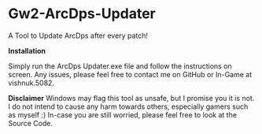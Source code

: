 # Gw2-ArcDps-Updater
A Tool to Update ArcDps after every patch!

**Installation**

Simply run the ArcDps Updater.exe file and follow the instructions on screen.
Any issues, please feel free to contact me on GitHub or In-Game at vishnuk.5082.

**Disclaimer**
Windows may flag this tool as unsafe, but I promise you it is not. 
I do not intend to cause any harm towards others, especially gamers such as myself :) 
In-case you are still worried, please feel free to look at the Source Code.

